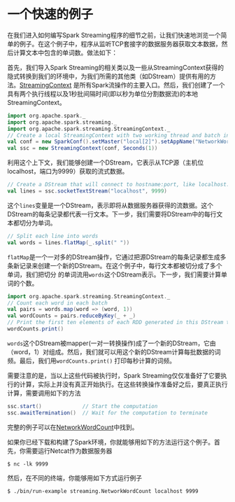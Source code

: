 # 一个快速的例子

在我们进入如何编写Spark Streaming程序的细节之前，让我们快速地浏览一个简单的例子。在这个例子中，程序从监听TCP套接字的数据服务器获取文本数据，然后计算文本中包含的单词数。做法如下：

首先，我们导入Spark Streaming的相关类以及一些从StreamingContext获得的隐式转换到我们的环境中，为我们所需的其他类（如DStream）提供有用的方法。[StreamingContext](https://spark.apache.org/docs/latest/api/scala/index.html#org.apache.spark.streaming.StreamingContext)
是所有Spark流操作的主要入口。然后，我们创建了一个具有两个执行线程以及1秒批间隔时间(即以秒为单位分割数据流)的本地StreamingContext。

```scala
import org.apache.spark._
import org.apache.spark.streaming._
import org.apache.spark.streaming.StreamingContext._
// Create a local StreamingContext with two working thread and batch interval of 1 second
val conf = new SparkConf().setMaster("local[2]").setAppName("NetworkWordCount")
val ssc = new StreamingContext(conf, Seconds(1))
```
利用这个上下文，我们能够创建一个DStream，它表示从TCP源（主机位localhost，端口为9999）获取的流式数据。

```scala
// Create a DStream that will connect to hostname:port, like localhost:9999
val lines = ssc.socketTextStream("localhost", 9999)
```
这个`lines`变量是一个DStream，表示即将从数据服务器获得的流数据。这个DStream的每条记录都代表一行文本。下一步，我们需要将DStream中的每行文本都切分为单词。

```scala
// Split each line into words
val words = lines.flatMap(_.split(" "))
```
`flatMap`是一个一对多的DStream操作，它通过把源DStream的每条记录都生成多条新记录来创建一个新的DStream。在这个例子中，每行文本都被切分成了多个单词，我们把切分
的单词流用`words`这个DStream表示。下一步，我们需要计算单词的个数。

```scala
import org.apache.spark.streaming.StreamingContext._
// Count each word in each batch
val pairs = words.map(word => (word, 1))
val wordCounts = pairs.reduceByKey(_ + _)
// Print the first ten elements of each RDD generated in this DStream to the console
wordCounts.print()
```
`words`这个DStream被mapper(一对一转换操作)成了一个新的DStream，它由（word，1）对组成。然后，我们就可以用这个新的DStream计算每批数据的词频。最后，我们用`wordCounts.print()`
打印每秒计算的词频。

需要注意的是，当以上这些代码被执行时，Spark Streaming仅仅准备好了它要执行的计算，实际上并没有真正开始执行。在这些转换操作准备好之后，要真正执行计算，需要调用如下的方法

```scala
ssc.start()             // Start the computation
ssc.awaitTermination()  // Wait for the computation to terminate
```
完整的例子可以在[NetworkWordCount](https://github.com/apache/spark/blob/master/examples/src/main/scala/org/apache/spark/examples/streaming/NetworkWordCount.scala)中找到。

如果你已经下载和构建了Spark环境，你就能够用如下的方法运行这个例子。首先，你需要运行Netcat作为数据服务器

```shell
$ nc -lk 9999
```
然后，在不同的终端，你能够用如下方式运行例子
```shell
$ ./bin/run-example streaming.NetworkWordCount localhost 9999
```
